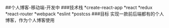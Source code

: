 ##个人博客-移动端-开发中
###技术栈
*create-react-app
*react
*redux
*react-router
*webpack
*eslint
*postcss
###目标
实现一款前后端都有的个人博客，作为个人博客使用